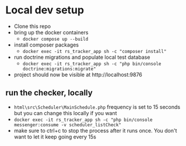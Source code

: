 
# Local dev setup

- Clone this repo
- bring up the docker containers
  - `docker compose up --build`
- install composer packages
  - `docker exec -it rs_tracker_app sh -c "composer install"`
- run doctrine migrations and populate local test database
  - `docker exec -it rs_tracker_app sh -c "php bin/console doctrine:migrations:migrate"`
- project should now be visible at http://localhost:9876
  

## run the checker, locally
- `html\src\Scheduler\MainSchedule.php` frequency is set to 15 seconds but you can change this locally if you want
- `docker exec -it rs_tracker_app sh -c "php bin/console messenger:consume -v scheduler_listCheck"`
- make sure to ctrl+c to stop the process after it runs once. You don't want to let it keep going every 15s
